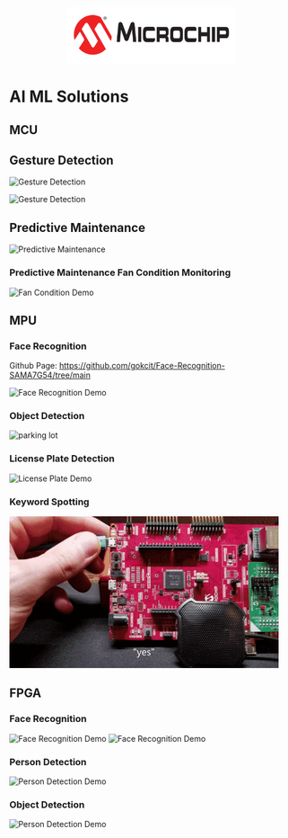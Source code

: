 <p align="center">
  <img src="https://github.com/MicrochipTech/AI-ML-Solutions/blob/main/logo-mchp.png" alt="Logo" width="300" height="100">
</p>

# AI ML Solutions

## MCU

## Gesture Detection
![Gesture Detection](https://github.com/MicrochipTech/ml-samd21-iot-mplabml-gestures-demo/blob/main/assets/gestures-with-dashboard.gif)


![Gesture Detection](https://github.com/gokcit/AI-ML-Solutions/blob/main/roboticarm.gif)
## Predictive Maintenance
![Predictive Maintenance](https://github.com/MicrochipTech/ml-dsPIC33CK-Predictive-Maintenance-in-Motor-Control-Applications/blob/main/assets/PredictiveMaintananceDemo.gif)

### Predictive Maintenance Fan Condition Monitoring
![Fan Condition Demo](https://github.com/MicrochipTech/ml-samd21-iot-sensiml-fan-condition-demo/blob/main/assets/fandemo.gif)
## MPU

### Face Recognition

Github Page: https://github.com/gokcit/Face-Recognition-SAMA7G54/tree/main

![Face Recognition Demo](https://github.com/gokcit/Face-Recognition-SAMA7G54-/blob/main/Smart%20Door%20Lock%20Demo%20SPS%202023%20%23shorts.gif)

### Object Detection
![parking lot](https://github.com/MicrochipTech/AI-ML-Solutions/blob/main/parking%20lot.gif)

### License Plate Detection
![License Plate Demo](https://github.com/gokcit/AI-ML-Solutions/blob/main/licenseplate.gif)

### Keyword Spotting
![Keyword Spotting](https://github.com/MicrochipTech/ml-same54-cult-wm8904-edgeimpulse-kws-demo/blob/main/assets/keywords-with-edge-impulse.gif)

## FPGA
### Face Recognition
![Face Recognition Demo](https://github.com/gokcit/AI-ML-Solutions/blob/main/fpga-demo.gif)
![Face Recognition Demo](https://github.com/gokcit/AI-ML-Solutions/blob/main/face-recognition-fpga.gif)
### Person Detection
![Person Detection Demo](https://github.com/gokcit/AI-ML-Solutions/blob/main/fpga-demo-person-detection.gif)
### Object Detection
![Person Detection Demo](https://github.com/gokcit/AI-ML-Solutions/blob/main/fpga-vectoblox.gif)
